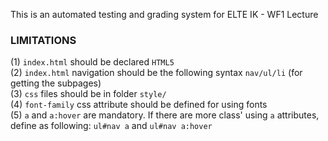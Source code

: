 This is an automated testing and grading system for ELTE IK - WF1 Lecture

### LIMITATIONS ###

(1) `index.html` should be declared `HTML5` <br/>
(2) `index.html` navigation should be the following syntax `nav/ul/li` (for getting the subpages) <br/>
(3) `css` files should be in folder `style/` <br/>
(4) `font-family` css attribute should be defined for using fonts <br/>
(5) `a` and `a:hover` are mandatory. If there are more class' using `a` attributes, define as following: `ul#nav a` and `ul#nav a:hover`
